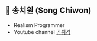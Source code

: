 ## 🐻 송치원 (Song Chiwon) 

- Realism Programmer
- Youtube channel [곰튀김](https://www.youtube.com/@bearfried)
